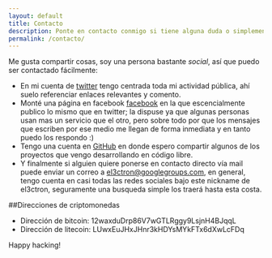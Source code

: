 ```yaml
---
layout: default
title: Contacto
description: Ponte en contacto conmigo si tiene alguna duda o simplemente quieres decir hola.
permalink: /contacto/
---
```


Me gusta compartir cosas, soy una persona bastante *social*, así que puedo ser contactado fácilmente:

- En mi cuenta de [twitter](//twitter.com/el3ctron) tengo centrada toda mi actividad pública, ahí suelo referenciar enlaces relevantes y comento.
- Monté una página en facebook [facebook](//facebook.com/el3ctr0n) en la que escencialmente publico lo mismo que en twitter; la dispuse ya que algunas personas usan mas un servicio que el otro, pero sobre todo por que los mensajes que escriben por ese medio me llegan de forma inmediata y en tanto puedo los respondo :)
- Tengo una cuenta en [GitHub](//github.com/el3ctron) en donde espero compartir algunos de los proyectos que vengo desarrollando en código libre.
- Y finalmente si alguien quiere ponerse en contacto directo vía mail puede enviar un correo a [el3ctron@googlegroups.com](//groups.google.com/forum/#!forum/el3ctron), en general, tengo cuenta en casi todas las redes sociales bajo este nickname de el3ctron, seguramente una busqueda simple los traerá hasta esta costa.

##Direcciones de criptomonedas

- Dirección de bitcoin: 12waxduDrp86V7wGTLRggy9LsjnH4BJqqL
- Dirección de litecoin: LUwxEuJHxJHnr3kHDYsMYkFTx6dXwLcFDq

Happy hacking!

